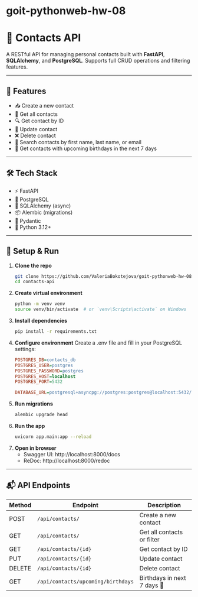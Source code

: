 # goit-pythonweb-hw-08

# 📇 Contacts API

A RESTful API for managing personal contacts built with **FastAPI**, **SQLAlchemy**, and **PostgreSQL**.
Supports full CRUD operations and filtering features.

---

## 🚀 Features

- 📥 Create a new contact
- 📄 Get all contacts
- 🔍 Get contact by ID
- 📝 Update contact
- ❌ Delete contact
- 🔎 Search contacts by first name, last name, or email
- 🎉 Get contacts with upcoming birthdays in the next 7 days

---

## 🛠️ Tech Stack

- ⚡ FastAPI
- 🐘 PostgreSQL
- 🧬 SQLAlchemy (async)
- 📦 Alembic (migrations)
- 🧪 Pydantic
- 🐍 Python 3.12+

---


## 🔧 Setup & Run

1. **Clone the repo**
    ```bash
    git clone https://github.com/ValeriaBokotejova/goit-pythonweb-hw-08.git
    cd contacts-api
    ```
2. **Create virtual environment**
    ```bash
    python -m venv venv
    source venv/bin/activate  # or `venv\Scripts\activate` on Windows
    ```
3. **Install dependencies**
    ```bash
    pip install -r requirements.txt
    ```
4. **Configure environment**
Create a .env file and fill in your PostgreSQL settings:
    ```ini
    POSTGRES_DB=contacts_db
    POSTGRES_USER=postgres
    POSTGRES_PASSWORD=postgres
    POSTGRES_HOST=localhost
    POSTGRES_PORT=5432

    DATABASE_URL=postgresql+asyncpg://postgres:postgres@localhost:5432/contacts_db
    ```
5. **Run migrations**
    ```bash
    alembic upgrade head
    ```
6. **Run the app**
    ```bash
    uvicorn app.main:app --reload
    ```
7. **Open in browser**
    - Swagger UI: http://localhost:8000/docs
    - ReDoc: http://localhost:8000/redoc

---

## 📬 API Endpoints

| Method | Endpoint                           | Description                 |
|--------|------------------------------------|-----------------------------|
| POST   | `/api/contacts/`                   | Create a new contact        |
| GET    | `/api/contacts/`                   | Get all contacts or filter  |
| GET    | `/api/contacts/{id}`               | Get contact by ID           |
| PUT    | `/api/contacts/{id}`               | Update contact              |
| DELETE | `/api/contacts/{id}`               | Delete contact              |
| GET    | `/api/contacts/upcoming/birthdays` | Birthdays in next 7 days 🎂 |

